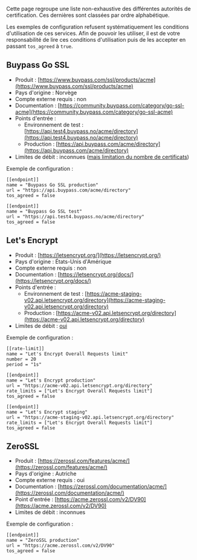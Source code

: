 
[//]: # (Copyright 2019-2020 Rodolphe Bréard <rodolphe@breard.tf>)

[//]: # (Copying and distribution of this file, with or without modification,)
[//]: # (are permitted in any medium without royalty provided the copyright)
[//]: # (notice and this notice are preserved.  This file is offered as-is,)
[//]: # (without any warranty.)

Cette page regroupe une liste non-exhaustive des différentes autorités de certification. Ces dernières sont classées par ordre alphabétique.

Les exemples de configuration refusent systématiquement les conditions d'utilisation de ces services. Afin de pouvoir les utiliser, il est de votre responsabilité de lire ces conditions d'utilisation puis de les accepter en passant `tos_agreed` à `true`.

## Buypass Go SSL

- Produit : [https://www.buypass.com/ssl/products/acme](https://www.buypass.com/ssl/products/acme)
- Pays d'origine : Norvège
- Compte externe requis : non
- Documentation : [https://community.buypass.com/category/go-ssl-acme](https://community.buypass.com/category/go-ssl-acme)
- Points d'entrée :
  * Environnement de test : [https://api.test4.buypass.no/acme/directory](https://api.test4.buypass.no/acme/directory)
  * Production : [https://api.buypass.com/acme/directory](https://api.buypass.com/acme/directory)
- Limites de débit : inconnues ([mais limitation du nombre de certificats](https://community.buypass.com/t/h7hmbsh/rate-limits))

Exemple de configuration :

```
[[endpoint]]
name = "Buypass Go SSL production"
url = "https://api.buypass.com/acme/directory"
tos_agreed = false

[[endpoint]]
name = "Buypass Go SSL test"
url = "https://api.test4.buypass.no/acme/directory"
tos_agreed = false
```


## Let's Encrypt

- Produit : [https://letsencrypt.org/](https://letsencrypt.org/)
- Pays d'origine : États-Unis d'Amérique
- Compte externe requis : non
- Documentation : [https://letsencrypt.org/docs/](https://letsencrypt.org/docs/)
- Points d'entrée :
  * Environnement de test : [https://acme-staging-v02.api.letsencrypt.org/directory](https://acme-staging-v02.api.letsencrypt.org/directory)
  * Production : [https://acme-v02.api.letsencrypt.org/directory](https://acme-v02.api.letsencrypt.org/directory)
- Limites de débit : [oui](https://letsencrypt.org/docs/rate-limits/)

Exemple de configuration :

```
[[rate-limit]]
name = "Let's Encrypt Overall Requests limit"
number = 20
period = "1s"

[[endpoint]]
name = "Let's Encrypt production"
url = "https://acme-v02.api.letsencrypt.org/directory"
rate_limits = ["Let's Encrypt Overall Requests limit"]
tos_agreed = false

[[endpoint]]
name = "Let's Encrypt staging"
url = "https://acme-staging-v02.api.letsencrypt.org/directory"
rate_limits = ["Let's Encrypt Overall Requests limit"]
tos_agreed = false
```


## ZeroSSL

- Produit : [https://zerossl.com/features/acme/](https://zerossl.com/features/acme/)
- Pays d'origine : Autriche
- Compte externe requis : oui
- Documentation : [https://zerossl.com/documentation/acme/](https://zerossl.com/documentation/acme/)
- Point d'entrée : [https://acme.zerossl.com/v2/DV90](https://acme.zerossl.com/v2/DV90)
- Limites de débit : inconnues

Exemple de configuration :

```
[[endpoint]]
name = "ZeroSSL production"
url = "https://acme.zerossl.com/v2/DV90"
tos_agreed = false
```
